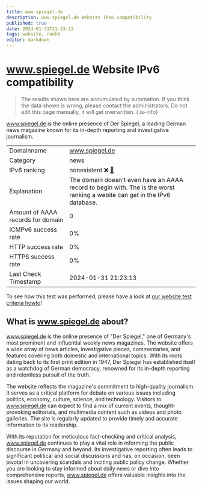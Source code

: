 ```yaml
---
title: www.spiegel.de
description: www.spiegel.de Website IPv6 compatibility
published: true
date: 2024-01-31T21:23:13
tags: website, rank6
editor: markdown
---
```


# www.spiegel.de Website IPv6 compatibility

> The results shown here are accumulated by automation. If you think the data shown is wrong, please contact the administrators. 
> Do not edit this page manually, it will get overwritten.
{.is-info}

www.spiegel.de is the online presence of Der Spiegel, a leading German news magazine known for its in-depth reporting and investigative journalism.


|   |   |
| - | - |
| Domainname | www.spiegel.de
| Category | news |
| IPv6 ranking | nonexistent :x: [🔗](/howto/ranking) |
| Explanation | The domain doesn't even have an AAAA record to begin with. The is the worst ranking a webite can get in the IPv6 database. |
| Amount of AAAA records for domain | 0 |
| ICMPv6 success rate | 0%|
| HTTP success rate | 0% |
| HTTPS success rate | 0% |
| Last Check Timestamp | 2024-01-31 21:23:13 |

To see how this test was performed, please have a look at [our website test criteria howto](/howto/testcriteria/website)!


## What is www.spiegel.de about?
www.spiegel.de is the online presence of "Der Spiegel," one of Germany's most prominent and influential weekly news magazines. The website offers a wide array of news articles, investigative pieces, commentaries, and features covering both domestic and international topics. With its roots dating back to its first print edition in 1947, Der Spiegel has established itself as a watchdog of German democracy, renowned for its in-depth reporting and relentless pursuit of the truth.

The website reflects the magazine's commitment to high-quality journalism. It serves as a critical platform for debate on various issues including politics, economy, culture, science, and technology. Visitors to www.spiegel.de can expect to find a mix of current events, thought-provoking editorials, and multimedia content such as videos and photo galleries. The site is regularly updated to provide timely and accurate information to its readership. 

With its reputation for meticulous fact-checking and critical analysis, www.spiegel.de continues to play a vital role in informing the public discourse in Germany and beyond. Its investigative reporting often leads to significant political and social discussions and has, on occasion, been pivotal in uncovering scandals and inciting public policy change. Whether you are looking to stay informed about daily news or dive into comprehensive reports, www.spiegel.de offers valuable insights into the issues shaping our world.


